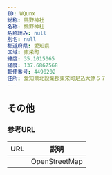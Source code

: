 ```yaml
---
ID: WQunx
総称: 熊野神社
名称: 熊野神社
名称読み: null
別名: null
都道府県: 愛知県
区域: 東栄町
緯度: 35.1015065
経度: 137.6867568
郵便番号: 4490202
住所: 愛知県北設楽郡東栄町足込大原５７
---
```


## その他

### 参考URL

| URL | 説明          |
| --- | ------------- |
|     | OpenStreetMap |
